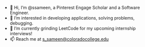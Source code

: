 - 👋 Hi, I’m @ssameen, a Pinterest Engage Scholar and a Software Engineer.
- 👀 I’m interested in developing applications, solving problems, debugging.
- 🌱 I’m currently grinding LeetCode for my upcoming internship interviews!
- 📫 Reach me at s_sameen@coloradocollege.edu

<!---
ssameen/ssameen is a ✨ special ✨ repository because its `README.md` (this file) appears on your GitHub profile.
You can click the Preview link to take a look at your changes.
--->
